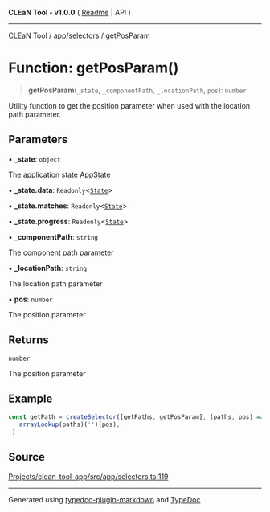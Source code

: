 **CLEaN Tool - v1.0.0** ( [Readme](../../../README.md) \| API )

***

[CLEaN Tool](../../../modules.md) / [app/selectors](../README.md) / getPosParam

# Function: getPosParam()

> **getPosParam**(`_state`, `_componentPath`, `_locationPath`, `pos`): `number`

Utility function to get the position parameter when used with the location path parameter.

## Parameters

▪ **\_state**: `object`

The application state [AppState](../../store/type-aliases/AppState.md)

▪ **\_state.data**: `Readonly`\<[`State`](../../../features/sheet/reducers/interfaces/State.md)\>

▪ **\_state.matches**: `Readonly`\<[`State`](../../../selectors/progress/paths/private/interfaces/State.md)\>

▪ **\_state.progress**: `Readonly`\<[`State`](../../../selectors/progress/paths/private/interfaces/State.md)\>

▪ **\_componentPath**: `string`

The component path parameter

▪ **\_locationPath**: `string`

The location path parameter

▪ **pos**: `number`

The position parameter

## Returns

`number`

The position parameter

## Example

```ts
const getPath = createSelector([getPaths, getPosParam], (paths, pos) =>
   arrayLookup(paths)('')(pos),
 )
```

## Source

[Projects/clean-tool-app/src/app/selectors.ts:119](https://github.com/yuckyh/clean-tool-app/)

***

Generated using [typedoc-plugin-markdown](https://www.npmjs.com/package/typedoc-plugin-markdown) and [TypeDoc](https://typedoc.org/)
